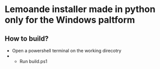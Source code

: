 # Lemoande installer made in python only for the Windows paltform

## How to build?

- Open a powershell terminal on the working direcotry
- - Run build.ps1
